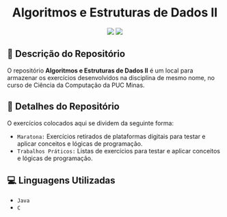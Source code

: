 <h1 align="center">Algoritmos e Estruturas de Dados II</h1>

<p align="center">
<img src="https://img.shields.io/badge/status-andamento-yellow">
<img src="https://img.shields.io/badge/last%20modified-22%2F03%2F2023-informational">
</p>

## :pencil: Descrição do Repositório

O repositório **Algoritmos e Estruturas de Dados II** é um local para armazenar os exercícios desenvolvidos na disciplina de mesmo nome, no curso de Ciência da Computação da PUC Minas.

## :wrench: Detalhes do Repositório

O exercícios colocados aqui se dividem da seguinte forma:

- `Maratona:` Exercícios retirados de plataformas digitais para testar e aplicar conceitos e lógicas de programação.
- `Trabalhos Práticos:` Listas de exercícios para testar e aplicar conceitos e lógicas de programação.

## :computer: Linguagens Utilizadas

- `Java`
- `C`
